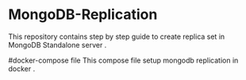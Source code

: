 # MongoDB-Replication
This repository  contains step by step guide to create replica set in MongoDB Standalone server .

#docker-compose file
This compose file setup mongodb replication in docker .

